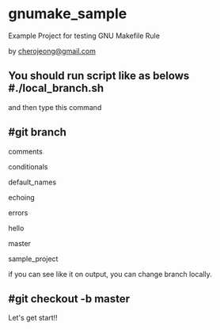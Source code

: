 gnumake_sample
==============

Example Project for testing GNU Makefile Rule

by cherojeong@gmail.com


You should run script like as belows
\#./local_branch.sh
-------------------
and then type this command

\#git branch
------------

comments

conditionals

default_names

echoing

errors

hello

master

sample_project

if you can see like it on output, you can change branch locally.

\#git checkout -b master
------------------------

Let's get start!!

